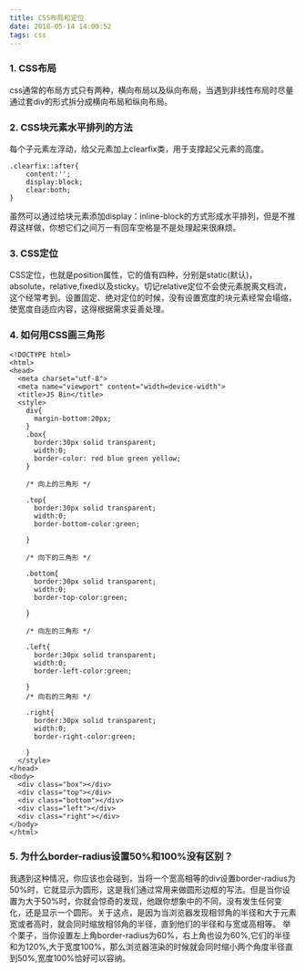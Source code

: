 ```yaml
---
title: CSS布局和定位
date: 2018-05-14 14:00:52
tags: css
---
```

### 1. CSS布局
css通常的布局方式只有两种，横向布局以及纵向布局，当遇到非线性布局时尽量通过套div的形式拆分成横向布局和纵向布局。
### 2. CSS块元素水平排列的方法
每个子元素左浮动，给父元素加上clearfix类，用于支撑起父元素的高度。
```
.clearfix::after{
    content:'';
    display:block;
    clear:both;
}
```
虽然可以通过给块元素添加display：inline-block的方式形成水平排列，但是不推荐这样做，你想它们之间万一有回车空格是不是处理起来很麻烦。
### 3. CSS定位
CSS定位，也就是position属性，它的值有四种，分别是static(默认)，absolute，relative,fixed以及sticky。切记relative定位不会使元素脱离文档流，这个经常考到。设置固定、绝对定位的时候，没有设置宽度的块元素经常会塌缩，使宽度自适应内容，这得根据需求妥善处理。
### 4. 如何用CSS画三角形
```
<!DOCTYPE html>
<html>
<head>
  <meta charset="utf-8">
  <meta name="viewport" content="width=device-width">
  <title>JS Bin</title>
  <style>
    div{
      margin-bottom:20px;
    }
    .box{
      border:30px solid transparent;
      width:0;
      border-color: red blue green yellow;
    }

    /* 向上的三角形 */

    .top{
      border:30px solid transparent;
      width:0;
      border-bottom-color:green;
      
    }

    /* 向下的三角形 */

    .bottom{
      border:30px solid transparent;
      width:0;
      border-top-color:green;
      
    }

    /* 向左的三角形 */

    .left{
      border:30px solid transparent;
      width:0;
      border-left-color:green;
      
    }
    /* 向右的三角形 */

    .right{
      border:30px solid transparent;
      width:0;
      border-right-color:green;
      
    }
  </style>
</head>
<body>
  <div class="box"></div>
  <div class="top"></div>
  <div class="bottom"></div>
  <div class="left"></div>
  <div class="right"></div>
</body>
</html>
```
### 5. 为什么border-radius设置50%和100%没有区别？
我遇到这种情况，你应该也会碰到，当将一个宽高相等的div设置border-radius为50%时，它就显示为圆形，这是我们通过常用来做圆形边框的写法。但是当你设置为大于50%时，你就会惊奇的发现，他跟你想象中的不同，没有发生任何变化，还是显示一个圆形。关于这点，是因为当浏览器发现相邻角的半径和大于元素宽或者高时，就会同时缩放相邻角的半径，直到他们的半径和与宽或高相等。
举个栗子，当你设置左上角border-radius为60%，右上角也设为60%,它们的半径和为120%,大于宽度100%，那么浏览器渲染的时候就会同时缩小两个角度半径直到50%,宽度100%恰好可以容纳。